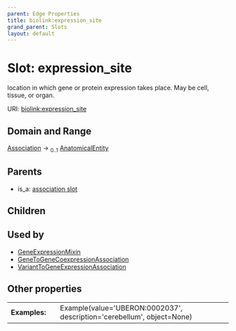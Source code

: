 ```yaml
---
parent: Edge Properties
title: biolink:expression_site
grand_parent: Slots
layout: default
---
```


# Slot: expression_site


location in which gene or protein expression takes place. May be cell, tissue, or organ.

URI: [biolink:expression_site](https://w3id.org/biolink/vocab/expression_site)

## Domain and Range

[Association](Association.md) ->  <sub>0..1</sub> [AnatomicalEntity](AnatomicalEntity.md)

## Parents

 *  is_a: [association slot](association_slot.md)

## Children


## Used by

 * [GeneExpressionMixin](GeneExpressionMixin.md)
 * [GeneToGeneCoexpressionAssociation](GeneToGeneCoexpressionAssociation.md)
 * [VariantToGeneExpressionAssociation](VariantToGeneExpressionAssociation.md)

## Other properties

|  |  |  |
| --- | --- | --- |
| **Examples:** | | Example(value='UBERON:0002037', description='cerebellum', object=None) |

